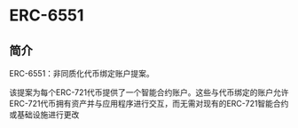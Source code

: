 # ERC-6551

## 简介
ERC-6551：非同质化代币绑定账户提案。

该提案为每个ERC-721代币提供了一个智能合约账户。这些与代币绑定的账户允许ERC-721代币拥有资产并与应用程序进行交互，而无需对现有的ERC-721智能合约或基础设施进行更改
